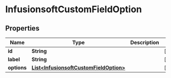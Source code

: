 
# InfusionsoftCustomFieldOption

## Properties
Name | Type | Description | Notes
------------ | ------------- | ------------- | -------------
**id** | **String** |  |  [optional]
**label** | **String** |  |  [optional]
**options** | [**List&lt;InfusionsoftCustomFieldOption&gt;**](InfusionsoftCustomFieldOption.md) |  |  [optional]



